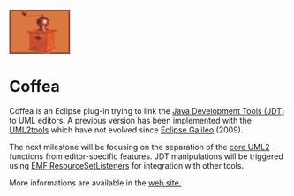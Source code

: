![](https://raw.githubusercontent.com/bdulac/coffea/gh-pages/img/img.png)

Coffea
======

<p>
Coffea is an Eclipse plug-in trying to link the <a href="http://www.eclipse.org/jdt/">Java Development Tools (JDT)</a> to UML editors. A previous version has been implemented with the <a href="http://wiki.eclipse.org/MDT-UML2Tools">UML2tools</a> which have not evolved since <a href="https://www.eclipse.org/galileo/">Eclipse Galileo</a> (2009).
</p>
<p>
The next milestone will be focusing on the separation of the <a href="http://wiki.eclipse.org/MDT-UML2">core UML2</a> functions from editor-specific features. JDT manipulations will be triggered using <a href="http://download.eclipse.org/modeling/emf/transaction/javadoc/workspace/1.4.0/org/eclipse/emf/transaction/ResourceSetListener.html">EMF ResourceSetListeners</a> for integration with other tools.
<p>
<p>
More informations are available in the <a href="http://bdulac.github.io/coffea/">web site.</a>
</p>
